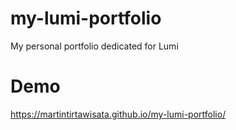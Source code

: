 # my-lumi-portfolio
My personal portfolio dedicated for Lumi

# Demo
https://martintirtawisata.github.io/my-lumi-portfolio/ 
